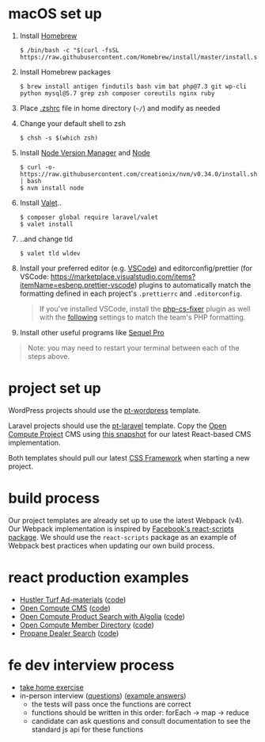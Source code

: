 # macOS set up

1. Install [Homebrew](https://brew.sh/)
   ```
   $ /bin/bash -c "$(curl -fsSL https://raw.githubusercontent.com/Homebrew/install/master/install.sh)"
   ```
1. Install Homebrew packages
   ```
   $ brew install antigen findutils bash vim bat php@7.3 git wp-cli python mysql@5.7 grep zsh composer coreutils nginx ruby
   ```
1. Place [.zshrc](./.zshrc) file in home directory (`~/`) and modify as needed
1. Change your default shell to zsh
   ```
   $ chsh -s $(which zsh)
   ```
1. Install [Node Version Manager](https://github.com/creationix/nvm) and [Node](https://nodejs.org/en/)
   ```
   $ curl -o- https://raw.githubusercontent.com/creationix/nvm/v0.34.0/install.sh | bash
   $ nvm install node
   ```
1. Install [Valet](https://laravel.com/docs/5.8/valet#installation).. 
   ```
   $ composer global require laravel/valet 
   $ valet install
   ```
1. ..and change tld
   ```
   $ valet tld wldev
   ```
1. Install your preferred editor (e.g. [VSCode](https://code.visualstudio.com/)) and editorconfig/prettier (for VSCode: https://marketplace.visualstudio.com/items?itemName=esbenp.prettier-vscode) plugins to automatically match the formatting defined in each project's `.prettierrc` and `.editorconfig`.  
   >If you've installed VSCode, install the [php-cs-fixer](https://marketplace.visualstudio.com/items?itemName=junstyle.php-cs-fixer) plugin as well with the [following](https://whitelion.atlassian.net/wiki/spaces/DEV/pages/1077903391/PHP%2BStandards%2Bw%2BVS%2BCode) settings to match the team's PHP formatting.
   
1. Install other useful programs like [Sequel Pro](https://www.sequelpro.com/)

> Note: you may need to restart your terminal between each of the steps above.

# project set up

WordPress projects should use the [pt-wordpress](https://github.com/wlion/pt-wordpress) template.

Laravel projects should use the [pt-laravel](https://github.com/wlion/pt-laravel) template. Copy the [Open Compute Project](https://github.com/wlion/open-compute-project) CMS using [this snapshot](https://github.com/wlion/open-compute-project/tree/f8e679bc14d2ebe288a2c79ae45aee7e70478c27) for our latest React-based CMS implementation.

Both templates should pull our latest [CSS Framework](https://github.com/wlion/css-framework) when starting a new project.

# build process

Our project templates are already set up to use the latest Webpack (v4). Our Webpack implementation is inspired by [Facebook's react-scripts package](https://github.com/facebook/create-react-app/tree/master/packages/react-scripts). We should use the `react-scripts` package as an example of Webpack best practices when updating our own build process.

# react production examples

- [Hustler Turf Ad-materials](https://www.hustlerturf.com/ad-materials) ([code](https://github.com/wlion/hustlerturf-com/blob/master/resources/assets-ads/js/index.js))
- [Open Compute CMS](http://opencompute.wldev/admin) ([code](https://github.com/wlion/open-compute-project/tree/master/resources/assets-admin/js))
- [Open Compute Product Search with Algolia](http://opencompute.wldev/products) ([code](https://github.com/wlion/open-compute-project/blob/master/resources/assets/js/marketplace.js))
- [Open Compute Member Directory](http://opencompute.wldev/membership) ([code](https://github.com/wlion/open-compute-project/blob/master/resources/assets/js/directory.js))
- [Propane Dealer Search](https://propane.com/where-to-buy/find-propane-supplier/) ([code](https://github.com/wlion/propane-com/blob/master/wp-content/themes/wlion/assets/js/map-locator.js))

# fe dev interview process

- [take home exercise](https://github.com/wlion/candidate-exercise-fe)
- in-person interview ([questions](https://codesandbox.io/s/ry6yw4z3rp?module=%2Fsrc%2FforEach.js)) ([example answers](https://codesandbox.io/s/x7ryvql0qp?module=%2Fsrc%2FforEach.js))
  - the tests will pass once the functions are correct
  - functions should be written in this order: forEach -> map -> reduce
  - candidate can ask questions and consult documentation to see the standard js api for these functions
